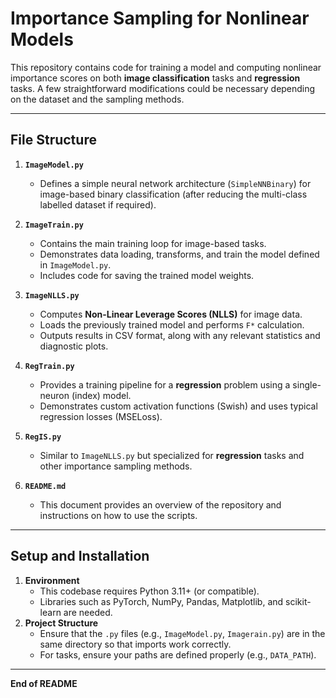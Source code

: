 # Importance Sampling for Nonlinear Models

This repository contains code for training a model and computing nonlinear importance scores on both **image classification** tasks and **regression** tasks. A few straightforward modifications could be necessary depending on the dataset and the sampling methods.

---

## File Structure

1. **`ImageModel.py`**  
   - Defines a simple neural network architecture (`SimpleNNBinary`) for image-based binary classification (after reducing the multi-class labelled dataset if required).  

2. **`ImageTrain.py`**  
   - Contains the main training loop for image-based tasks.  
   - Demonstrates data loading, transforms, and train the model defined in `ImageModel.py`.  
   - Includes code for saving the trained model weights.

3. **`ImageNLLS.py`**  
   - Computes **Non-Linear Leverage Scores (NLLS)** for image data.  
   - Loads the previously trained model and performs `F*` calculation.  
   - Outputs results in CSV format, along with any relevant statistics and diagnostic plots.

4. **`RegTrain.py`**  
   - Provides a training pipeline for a **regression** problem using a single-neuron (index) model.  
   - Demonstrates custom activation functions (Swish) and uses typical regression losses (MSELoss).  

5. **`RegIS.py`**  
   - Similar to `ImageNLLS.py` but specialized for **regression** tasks and other importance sampling methods.  

6. **`README.md`**  
   - This document provides an overview of the repository and instructions on how to use the scripts.

---

## Setup and Installation

1. **Environment**  
   - This codebase requires Python 3.11+ (or compatible).  
   - Libraries such as PyTorch, NumPy, Pandas, Matplotlib, and scikit-learn are needed.  
2. **Project Structure**  
   - Ensure that the `.py` files (e.g., `ImageModel.py`, `Imagerain.py`) are in the same directory so that imports work correctly.
   - For tasks, ensure your paths are defined properly (e.g., `DATA_PATH`).

---

**End of README**
